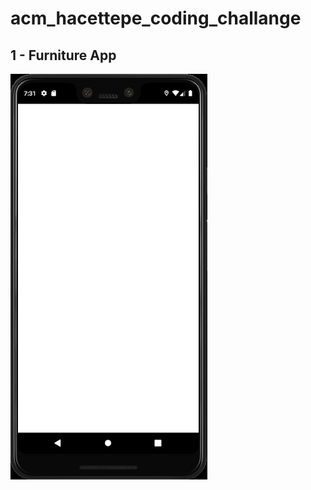 # acm_hacettepe_coding_challange

## 1 - Furniture App
![](https://github.com/ahm3tcelik/acm_hacettepe_coding_challange/blob/app-furniture/showcase/furniture_app.gif)
